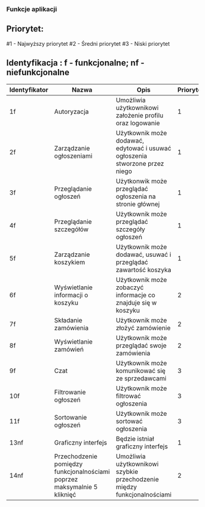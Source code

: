 ### Funkcje aplikacji
## Priorytet:
#1 - Najwyższy priorytet
#2 - Średni priorytet
#3 - Niski priorytet
## Identyfikacja : f - funkcjonalne; nf - niefunkcjonalne

| Identyfikator | Nazwa                     | Opis                                                     | Priorytet | Kategoria         |
|---------------|---------------------------|----------------------------------------------------------|-----------|-------------------|
| 1f             | Autoryzacja               | Umożliwia użytkownikowi założenie profilu oraz logowanie | 1         | Funkcjonalne      |
| 2f             | Zarządzanie ogłoszeniami  | Użytkownik może dodawać, edytować i usuwać ogłoszenia stworzone przez niego | 1      | Funkcjonalne      |
| 3f             | Przeglądanie ogłoszeń    | Użytkonwik może przeglądać ogłoszenia na stronie głównej | 1         | Funkcjonalne      |
| 4f             | Przeglądanie szczegółów  | Użytkownik może przeglądać szczegóły ogłoszeń | 1         | Funkcjonalne      |
| 5f             | Zarządzanie koszykiem     | Użytkownik może dodawać, usuwać i przeglądać zawartość koszyka | 1      | Funkcjonalne      |
| 6f             | Wyświetlanie informacji o koszyku | Użytkownik może zobaczyć informacje co znajduje się w koszyku | 2         | Funkcjonalne      |
| 7f            | Składanie zamówienia      | Użytkownik może złożyć zamówienie             | 2         | Funkcjonalne      |
| 8f            | Wyświetlanie zamówień     | Użytkownik może przeglądać swoje zamówienia        | 2         | Funkcjonalne      |
| 9f            | Czat                      | Użytkownik może komunikować się ze sprzedawcami            | 3         | Funkcjonalne      |
| 10f             | Filtrowanie ogłoszeń      | Użytkownik może filtrować ogłoszenia            | 3         | Funkcjonalne      |
| 11f             | Sortowanie ogłoszeń      | Użytkownik może sortować ogłoszenia                | 3         | Funkcjonalne      |
| 13nf            | Graficzny interfejs       | Będzie istniał graficzny interfejs                       | 1         | Niefunkcjonalna  |
| 14nf            | Przechodzenie pomiędzy funkcjonalnościami poprzez maksymalnie 5 kliknięć | Umożliwia użytkownikowi szybkie przechodzenie między funkcjonalnościami | 2 | Niefunkcjonalna |

